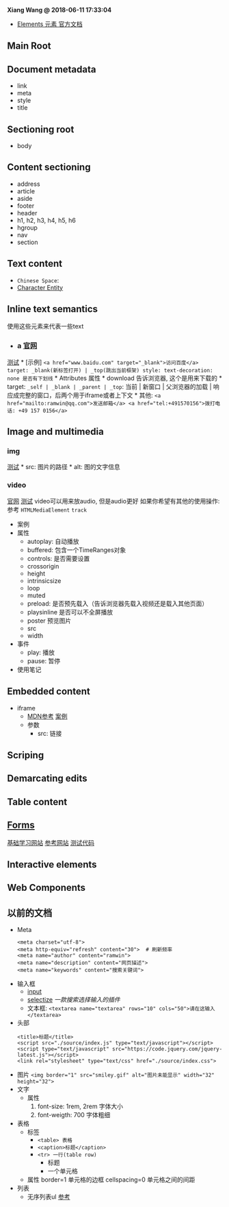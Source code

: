 **Xiang Wang @ 2018-06-11 17:33:04**

* [Elements 元素 官方文档](https://developer.mozilla.org/en-US/docs/Web/HTML/Element)

## Main Root
## Document metadata
* link
* meta
* style
* title

## Sectioning root
* body

## Content sectioning
* address
* article
* aside
* footer
* header
* h1, h2, h3, h4, h5, h6
* hgroup
* nav
* section

## Text content
* `Chinese Space`: `　`
* [Character Entity](https://developer.mozilla.org/en-US/docs/Glossary/Entity)

## Inline text semantics
使用这些元素来代表一些text
* ### a [官网](https://developer.mozilla.org/en-US/docs/Web/HTML/Element/a)
[测试](./test/a.html)
    * [示例]
    ```
    <a href="www.baidu.com" target="_blank">访问百度</a>
        target: _blank(新标签打开) | _top(跳出当前框架)
    style: text-decoration: none 是否有下划线
    ```
    * Attributes 属性
        * download 告诉浏览器, 这个是用来下载的
        * target: `_self | _blank | _parent | _top`: 当前 | 新窗口 | 父浏览器的加载 | 响应成完整的窗口，后两个用于iframe或者上下文
    * 其他:
        ```
        <a href="mailto:ramwin@qq.com">发送邮箱</a>
        <a href="tel:+491570156">拨打电话: +49 157 0156</a>
        ```

## Image and multimedia
### img
[测试](test/img.html)
    * src: 图片的路径
    * alt: 图的文字信息
### video
[官网](https://developer.mozilla.org/en-US/docs/Web/HTML/Element/video)
[测试](./test/video.html)
video可以用来放audio, 但是audio更好
如果你希望有其他的使用操作: 参考 `HTMLMediaElement` `track`
* 案例
* 属性
    * autoplay: 自动播放
    * buffered: 包含一个TimeRanges对象
    * controls: 是否需要设置
    * crossorigin
    * height
    * intrinsicsize
    * loop
    * muted
    * preload: 是否预先载入（告诉浏览器先载入视频还是载入其他页面）
    * playsinline 是否可以不全屏播放
    * poster 预览图片
    * src
    * width
* 事件
    * play: 播放
    * pause: 暂停
* 使用笔记

## Embedded content
* iframe
    * [MDN参考](https://developer.mozilla.org/en-US/docs/Web/HTML/Element/iframe) [案例](./iframe.html)
    * 参数
        * src: 链接
## Scriping
## Demarcating edits
## Table content
## [Forms](./form.md)
[基础学习网站](https://developer.mozilla.org/en-US/docs/Learn/HTML/Forms)
[参考网站](https://developer.mozilla.org/en-US/docs/Web/HTML/Element/form)
[测试代码](./test/form.html)

## Interactive elements
## Web Components


## 以前的文档
* Meta
    ```
    <meta charset="utf-8">
    <meta http-equiv="refresh" content="30">  # 刷新频率
    <meta name="author" content="ramwin">
    <meta name="description" content="网页描述">
    <meta name="keywords" content="搜索关键词">
    ```
* 输入框
    * [input](./input.md)
    * [selectize](http://selectize.github.io/selectize.js/) *一款搜索选择输入的插件*
    * 文本框: `<textarea name="textarea" rows="10" cols="50">请在这输入</textarea>`
* 头部
    ```
    <title>标题</title>
    <script src="./source/index.js" type="text/javascript"></script>
    <script type="text/javascript" src="https://code.jquery.com/jquery-latest.js"></script>
    <link rel="stylesheet" type="text/css" href="./source/index.css">
    ```
* 图片
    `<img border="1" src="smiley.gif" alt="图片未能显示" width="32" height="32">`
* 文字
    * 属性
        1. font-size: 1rem, 2rem  字体大小
        2. font-weigth: 700 字体粗细
* 表格
    * 标签
        * `<table> 表格`
        * `<caption>标题</caption>`
        * `<tr> 一行(table row)`
            * <th> 标题
            * <td> 一个单元格
    * 属性
        border=1 单元格的边框
        cellspacing=0 单元格之间的间距
* 列表
    * 无序列表ul
        [参考](https://developer.mozilla.org/zh-CN/docs/Web/HTML/Element/ul)
